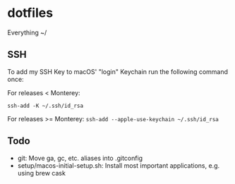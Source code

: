 # dotfiles

Everything ~/


## SSH

To add my SSH Key to macOS' "login" Keychain run the following command once:

For releases < Monterey:

```ssh-add -K ~/.ssh/id_rsa```

For releases >= Monterey:
```ssh-add --apple-use-keychain ~/.ssh/id_rsa```


## Todo

- git: Move ga, gc, etc. aliases into .gitconfig
- setup/macos-initial-setup.sh: Install most important applications, e.g. using brew cask
